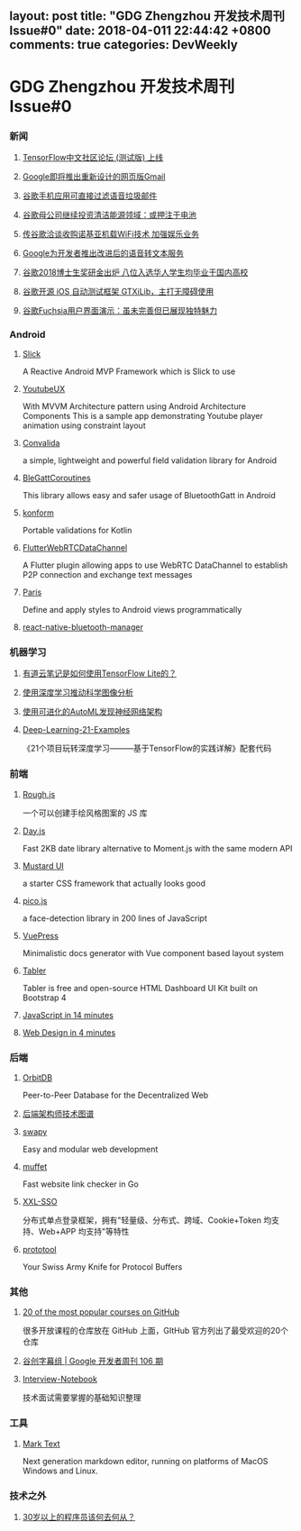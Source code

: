layout: post
title: "GDG Zhengzhou 开发技术周刊 Issue#0"
date: 2018-04-011 22:44:42 +0800
comments: true
categories: DevWeekly
---

# GDG Zhengzhou 开发技术周刊 Issue#0

### 新闻

1. [TensorFlow中文社区论坛 (测试版) 上线](https://mp.weixin.qq.com/s/hZfJjIO1BJ36eXIfcEAC3g)

1. [Google即将推出重新设计的网页版Gmail](https://www.cnbeta.com/articles/tech/715715.htm)

1. [谷歌手机应用可直接过滤语音垃圾邮件](https://www.cnbeta.com/articles/tech/715707.htm)

1. [谷歌母公司继续投资清洁能源领域：或押注于电池](https://www.cnbeta.com/articles/tech/715435.htm)

1. [传谷歌洽谈收购诺基亚机载WiFi技术 加强娱乐业务](https://www.cnbeta.com/articles/tech/715433.htm)

1. [Google为开发者推出改进后的语音转文本服务](https://www.cnbeta.com/articles/tech/715155.htm)

1. [谷歌2018博士生奖研金出炉 八位入选华人学生均毕业于国内高校](https://www.cnbeta.com/articles/tech/714571.htm)

1. [谷歌开源 iOS 自动测试框架 GTXiLib，主打无障碍使用](https://www.cnbeta.com/articles/soft/714241.htm)

1. [谷歌Fuchsia用户界面演示：虽未完善但已展现独特魅力](https://www.cnbeta.com/articles/soft/713827.htm)

### Android

1. [Slick](https://github.com/MRezaNasirloo/Slick)

	A Reactive Android MVP Framework which is Slick to use

1. [YoutubeUX](https://github.com/burhanrashid52/YoutubeUX)

	With MVVM Architecture pattern using Android Architecture Components This is a sample app demonstrating Youtube player animation using constraint layout

1. [Convalida](https://github.com/WellingtonCosta/convalida)

	a simple, lightweight and powerful field validation library for Android

1. [BleGattCoroutines](https://github.com/Beepiz/BleGattCoroutines)

	This library allows easy and safer usage of BluetoothGatt in Android

1. [konform](https://github.com/konform-kt/konform)

	Portable validations for Kotlin

1. [FlutterWebRTCDataChannel](https://github.com/Piasy/FlutterWebRTCDataChannel)

	A Flutter plugin allowing apps to use WebRTC DataChannel to establish P2P connection and exchange text messages

1. [Paris](https://github.com/airbnb/paris)

	Define and apply styles to Android views programmatically

1. [react-native-bluetooth-manager](https://github.com/sogilis/react-native-bluetooth-manager)

### 机器学习

1. [有道云笔记是如何使用TensorFlow Lite的？](https://mp.weixin.qq.com/s/IYd1f2nYFR41JrcxIPWOxA)

1. [使用深度学习推动科学图像分析](https://mp.weixin.qq.com/s/_CWCxyCLuslZ1dF2B-Xp0g)

1. [使用可进化的AutoML发现神经网络架构](https://mp.weixin.qq.com/s/fhjDwUoAl_3ePV--8d51hA)

1. [Deep-Learning-21-Examples](https://github.com/hzy46/Deep-Learning-21-Examples)

	《21个项目玩转深度学习———基于TensorFlow的实践详解》配套代码

### 前端

1. [Rough.js](https://github.com/pshihn/rough)

	一个可以创建手绘风格图案的 JS 库

1. [Day.js](https://github.com/xx45/dayjs)

	Fast 2KB date library alternative to Moment.js with the same modern API

1. [Mustard UI](https://github.com/kylelogue/mustard-ui)

	a starter CSS framework that actually looks good

1. [pico.js](https://github.com/tehnokv/picojs)

	a face-detection library in 200 lines of JavaScript

1. [VuePress](https://github.com/vuejs/vuepress)

	Minimalistic docs generator with Vue component based layout system

1. [Tabler](https://github.com/tabler/tabler)

	Tabler is free and open-source HTML Dashboard UI Kit built on Bootstrap 4

1. [JavaScript in 14 minutes](https://jgthms.com/javascript-in-14-minutes/)

1. [Web Design in 4 minutes](https://jgthms.com/web-design-in-4-minutes/)

### 后端

1. [OrbitDB](https://github.com/orbitdb/orbit-db)

	Peer-to-Peer Database for the Decentralized Web

1. [后端架构师技术图谱](https://github.com/xingshaocheng/architect-awesome)

1. [swapy](https://github.com/danieldaeschle/swapy)

	Easy and modular web development

1. [muffet](https://github.com/raviqqe/muffet)

	Fast website link checker in Go

1. [XXL-SSO](https://github.com/xuxueli/xxl-sso/)

	分布式单点登录框架，拥有"轻量级、分布式、跨域、Cookie+Token 均支持、Web+APP 均支持"等特性

1. [prototool](https://github.com/uber/prototool)

	Your Swiss Army Knife for Protocol Buffers

### 其他

1. [20 of the most popular courses on GitHub](https://education.github.community/t/20-of-the-most-popular-courses-on-github/27832)

	很多开放课程的仓库放在 GitHub 上面，GItHub 官方列出了最受欢迎的20个仓库

1. [谷创字幕组 | Google 开发者周刊 106 期](https://zhuanlan.zhihu.com/p/35427105)

1. [Interview-Notebook](https://github.com/CyC2018/Interview-Notebook)

	技术面试需要掌握的基础知识整理

### 工具

1. [Mark Text](https://github.com/marktext/marktext)

	Next generation markdown editor, running on platforms of MacOS Windows and Linux.

### 技术之外

1. [30岁以上的程序员该何去何从？](https://www.zhihu.com/question/268216396/answer/349728549)